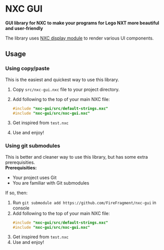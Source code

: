 NXC GUI
=======

**GUI library for NXC to make your programs for Lego NXT more beautiful and user-friendly** 

The library uses [NXC display module](http://bricxcc.sourceforge.net/nbc/nxcdoc/nxcapi/group___display_module.html) to render various UI components. 

Usage
-----

### Using copy/paste

This is the easiest and quickest way to use this library.

1. Copy `src/nxc-gui.nxc` file to your project directory.

2. Add following to the top of your main NXC file:  
   ```c
   #include "nxc-gui/src/default-strings.nxc"
   #include "nxc-gui/src/nxc-gui.nxc"
   ```
3. Get inspired from `test.nxc`
4. Use and enjoy!

### Using git submodules

This is better and cleaner way to use this library, but has some extra prerequisities.  
**Prerequisities:**

- Your project uses Git
- You are familiar with Git submodules

If so, then:

1. Run `git submodule add https://github.com/FireFragment/nxc-gui` in console
2. Add following to the top of your main NXC file:  
   ```c
   #include "nxc-gui/src/default-strings.nxc"
   #include "nxc-gui/src/nxc-gui.nxc"
   ```
3. Get inspired from `test.nxc`
4. Use and enjoy!
